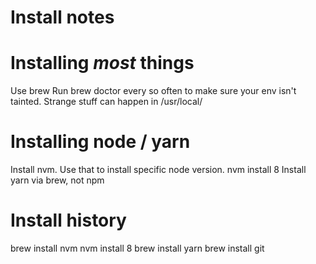 # Install notes

# Installing *most* things

Use brew
Run brew doctor every so often to make sure your env isn't tainted. Strange
stuff can happen in /usr/local/

# Installing node / yarn

Install nvm. Use that to install specific node version. 
nvm install 8
Install yarn via brew, not npm

# Install history
brew install nvm
nvm install 8
brew install yarn
brew install git

